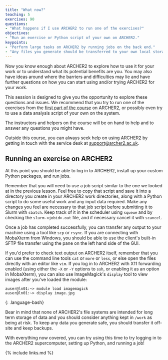```yaml
---
title: "What now?"
teaching: 5
exercises: 90
questions:
- "What happens if I use ARCHER2 to run one of the exercises?"
objectives:
- "Run an exercise or Python script of your own on ARCHER2."
keypoints:
- "Perform large tasks on ARCHER2 by running jobs on the back end."
- "Any files you generate should be transferred to your own local storage and backed up."
---
```


Now you know enough about ARCHER2 to explore how to use it for your work or to
understand what its potential benefits are you. You may also have ideas around
where the barriers and difficulties may lie and have further questions on how
you can start using and/or trying ARCHER2 for your work.

This session is designed to give you the opportunity to explore these questions
and issues. We recommend that you try to run one of the exercises from the [first
part of the course](https://datacarpentry.org/python-ecology-lesson/) on ARCHER2,
or possibly even try to use a data analysis script of your own on the system.

The instructors and helpers on the course will be on hand to help and to answer
any questions you might have.

Outside this course, you can always seek help on using ARCHER2 by getting in touch
with the service desk at [support@archer2.ac.uk](mailto:support@archer2.ac.uk).

## Running an exercise on ARCHER2

At this point you should be able to log in to ARCHER2, install up your custom
Python packages, and run jobs.

Remember that you will need to use a job script similar to the one we looked at
in the previous lesson. Feel free to copy that script and save it into a
directory you create in your ARCHER2 work directories, along with a Python
script to do some useful work and any input data required. Make any changes you
feel are necessary to that job script before submitting it to Slurm with
`sbatch`. Keep track of it in the scheduler using `squeue` and by checking the
`slurm-<jobid>.out` file, and if necessary cancel it with `scancel`.

Once a job has completed successfully, you can transfer any output to your
machine using a tool like `scp` or `rsync`. If you are connecting with MobaXterm
from Windows, you should be able to use the client's built-in SFTP file transfer
using the pane on the left hand side of the GUI.

If you'd prefer to check text output on ARCHER2 itself, remember that you can
use the command line tools `cat` or `more` or `less`, or else open the files
directly with an editor like `vim`. If you log in to ARCHER2 with X11 forwarding
enabled (using either the `-X` or `-Y` options to `ssh`, or enabling it as an
option in MobaXterm), you can also use ImageMagick's `display` tool to view
images after you've loaded the module:

```
auser@ln01:~> module load imagemagick
auser@ln01:~> display image.jpg
```
{: .language-bash}

Bear in mind that none of ARCHER2's file systems are intended for long term
storage of data and you should consider anything kept in `/work` as being at
risk. To keep any data you generate safe, you should transfer it off-site and
keep backups.

With everything now covered, you can try using this time to try logging in to
the ARCHER2 supercomputer, setting up Python, and running a job!

{% include links.md %}

